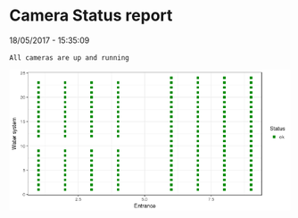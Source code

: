 Camera Status report
================
18/05/2017 - 15:35:09

    All cameras are up and running

![](camreport_files/figure-markdown_github/unnamed-chunk-2-1.png)
